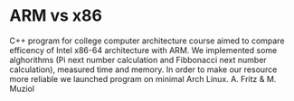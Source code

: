 # ARM vs x86
 
C++ program for college computer architecture course aimed to compare efficency of Intel x86-64 architecture with ARM. We implemented some alghorithms (Pi next number calculation and Fibbonacci next number calculation), measured time and memory. In order to make our resource more reliable we launched program on minimal Arch Linux. 
A. Fritz & M. Muziol
